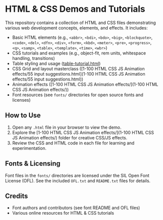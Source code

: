 # HTML & CSS Demos and Tutorials

This repository contains a collection of HTML and CSS files demonstrating various web development concepts, elements, and effects. It includes:

- Basic HTML elements (e.g., `<abbr>`, `<bdi>`, `<bdo>`, `<big>`, `<blockquote>`, `<code>`, `<del>`, `<dfn>`, `<div>`, `<form>`, `<kbd>`, `<meter>`, `<pre>`, `<progress>`, `<q>`, `<samp>`, `<table>`, `<template>`, `<time>`, `<wbr>`)
- CSS tutorials and examples (e.g., object-fit, rem units, whitespace handling, transitions)
- Table styling and usage ([table-tutorial.html](table-tutorial.html))
- CSS Grid and layout masterclass ([1-100 HTML CSS JS Animation effects/55 input suggestions.html](1-100 HTML CSS JS Animation effects/55 input suggestions.html))
- Animation effects ([1-100 HTML CSS JS Animation effects/](1-100 HTML CSS JS Animation effects/))
- Font resources (see `fonts/` directories for open source fonts and licenses)

## How to Use

1. Open any `.html` file in your browser to view the demo.
2. Explore the [1-100 HTML CSS JS Animation effects/](1-100 HTML CSS JS Animation effects/) folder for creative CSS/JS effects.
3. Review the CSS and HTML code in each file for learning and experimentation.

## Fonts & Licensing

Font files in the `fonts/` directories are licensed under the SIL Open Font License (OFL). See the included `OFL.txt` and `README.txt` files for details.

## Credits

- Font authors and contributors (see font README and OFL files)
- Various online resources for HTML & CSS tutorials


